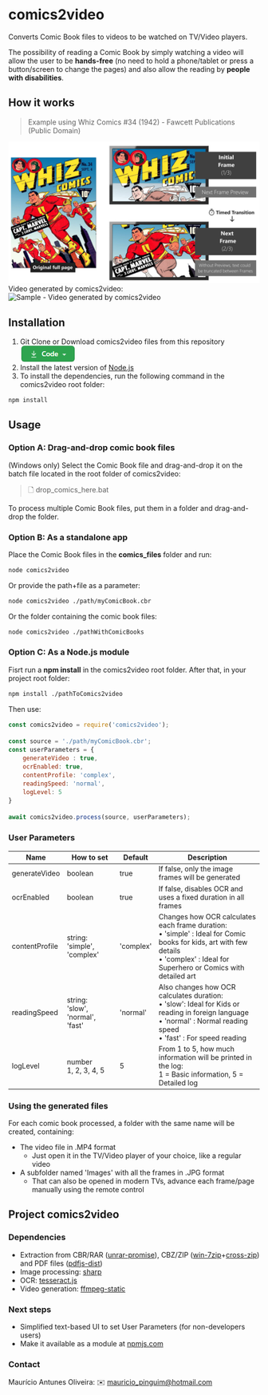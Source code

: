# comics2video
Converts Comic Book files to videos to be watched on TV/Video players.

The possibility of reading a Comic Book by simply watching a video will allow the user to be **hands-free** (no need to hold a phone/tablet or press a button/screen to change the pages) and also allow the reading by **people with disabilities**.

## How it works
> Example using Whiz Comics #34 (1942) - Fawcett Publications (Public Domain)

![How comics2video works](./docs/images/comics2video.jpg)
Video generated by comics2video:
![Sample - Video generated by comics2video](./docs/images/comics2video.gif)


## Installation
1. Git Clone or Download comics2video files from this repository ![Clone or download code](./docs/images/code.png)
2. Install the latest version of [Node.js](https://nodejs.org/en/download)
3. To install the dependencies, run the following command in the comics2video root folder:

```sh
npm install
```

## Usage

### Option A: Drag-and-drop comic book files
(Windows only) Select the Comic Book file and drag-and-drop it on the batch file located in the root folder of comics2video:

> 🗋 drop_comics_here.bat

To process multiple Comic Book files, put them in a folder and drag-and-drop the folder.

### Option B: As a standalone app
Place the Comic Book files in the **comics_files** folder and run:
```sh
node comics2video
```

Or provide the path+file as a parameter:
```sh
node comics2video ./path/myComicBook.cbr
```

Or the folder containing the comic book files:
```sh
node comics2video ./pathWithComicBooks
```

### Option C: As a Node.js module
Fisrt run a **npm install** in the comics2video root folder. After that, in your project root folder:
```sh
npm install ./pathToComics2video
```
Then use:
```javascript
const comics2video = require('comics2video');

const source = './path/myComicBook.cbr';
const userParameters = {
	generateVideo : true,
	ocrEnabled: true,
    contentProfile: 'complex',
    readingSpeed: 'normal',
    logLevel: 5
}

await comics2video.process(source, userParameters);
```

### User Parameters
| Name | How to set | Default | Description |
| --- | --- | --- | --- |
| generateVideo | boolean | true | If false, only the image frames will be generated |
| ocrEnabled | boolean | true | If false, disables OCR and uses a fixed duration in all frames
| contentProfile | string:<br/>'simple', 'complex' | 'complex' | Changes how OCR calculates each frame duration:<br/>• 'simple' : Ideal for Comic books for kids, art with few details<br />• 'complex' : Ideal for Superhero or Comics with detailed art
| readingSpeed | string:<br/> 'slow', 'normal', 'fast' | 'normal' | Also changes how OCR calculates duration:<br/>• 'slow': Ideal for Kids or reading in foreign language<br />• 'normal' : Normal reading speed<br />• 'fast' : For speed reading
| logLevel | number<br />1, 2, 3, 4, 5 | 5 | From 1 to 5, how much information will be printed in the log:<br/>1 = Basic information, 5 = Detailed log

### Using the generated files
For each comic book processed, a folder with the same name will be created, containing:
- The video file in .MP4 format
	- Just open it in the TV/Video player of your choice, like a regular video
- A subfolder named 'Images' with all the frames in .JPG format
	- That can also be opened in modern TVs, advance each frame/page manually using the remote control

## Project comics2video

### Dependencies
- Extraction from CBR/RAR ([unrar-promise](https://www.npmjs.com/package/unrar-promise)), CBZ/ZIP ([win-7zip](https://www.npmjs.com/package/win-7zip)+[cross-zip](https://www.npmjs.com/package/cross-unzip)) and PDF files ([pdfjs-dist](https://www.npmjs.com/package/pdfjs-dist))
- Image processing: [sharp](https://www.npmjs.com/package/sharp)
- OCR: [tesseract.js](https://www.npmjs.com/package/tesseract.js)
- Video generation: [ffmpeg-static](ffmpeg-static)

### Next steps
- Simplified text-based UI to set User Parameters (for non-developers users)
- Make it available as a module at [npmjs.com](https://www.npmjs.com)

### Contact
Maurício Antunes Oliveira: ✉️ [mauricio_pinguim@hotmail.com](mailto:mauricio_pinguim@hotmail.com?subject=comics2video)